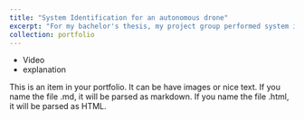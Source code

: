 ```yaml
---
title: "System Identification for an autonomous drone"
excerpt: "For my bachelor's thesis, my project group performed system identification for an autonomous drone<br/><img src='/images/tsp.png'>"
collection: portfolio
---
```


* Video
* explanation

This is an item in your portfolio. It can be have images or nice text. If you name the file .md, it will be parsed as markdown. If you name the file .html, it will be parsed as HTML. 
